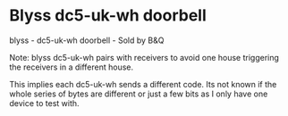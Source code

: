 # Blyss dc5-uk-wh doorbell

blyss - dc5-uk-wh doorbell - Sold by B&Q

Note: blyss dc5-uk-wh pairs with receivers to avoid one house triggering the receivers in a different house.

This implies each dc5-uk-wh sends a different code. Its not known if the whole series of bytes are different or just 
a few bits as I only have one device to test with.

